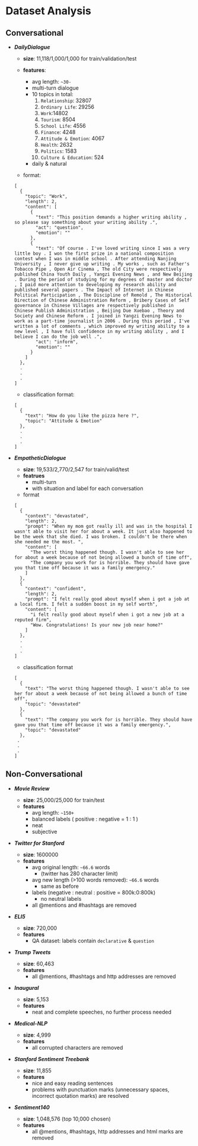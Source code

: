 # Dataset Analysis

## Conversational

* ***DailyDialogue***   
    * **size**: 11,118/1,000/1,000 for train/validation/test
    * **features**: 
        * avg length: `~30-`
        * multi-turn dialogue
        * 10 topics in total: 
          1. `Relationship`: 32807
          2. `Ordinary Life`: 29256
          3. `Work`:14802
          4. `Tourism`: 8504
          5. `School Life`: 4556
          6. `Finance`: 4248
          7. `Attitude & Emotion`: 4067
          8. `Health`: 2632
          9. `Politics`: 1583
          10. `Culture & Education`: 524
        * daily & natural

    * format:
    ```
    [
      {
        "topic": "Work",
        "length": 2,
        "content": [
          {
            "text": "This position demands a higher writing ability , so please say something about your writing ability .",
            "act": "question",
            "emotion": ""
          },
          {
            "text": "Of course . I've loved writing since I was a very little boy . I won the first prize in a national composition contest when I was in middle school . After attending Nanjing University , I never give up writing . My works , such as Father's Tobacco Pipe , Open Air Cinema , The old City were respectively published China Youth Daily , Yangzi Evening News , and New Beijing . During the period of studying for my degrees of master and doctor , I paid more attention to developing my research ability and published several papers . The Impact of Internet in Chinese Political Participation , The Discipline of Remold , The Historical Direction of Chinese Administration Reform , Bribery Cases of Self governance in Chinese Villages are respectively published in Chinese Publish Administration , Beijing Due Xuebao , Theory and Society and Chinese Reform . I joined in Yangzi Evening News to work as a part-time journalist in 2006 . During this period , I've written a lot of comments , which improved my writing ability to a new level , I have full confidence in my writing ability , and I believe I can do the job well .",
            "act": "inform",
            "emotion": ""
          }
        ]
      },
      .
      .
      .
    ]
    ```
    * classification format:
    ```
    [
      {
        "text": "How do you like the pizza here ?",
        "topic": "Attitude & Emotion"
      },
      .
      .
      .
    ]
    ```

* ***EmpatheticDialogue***
    * **size**: 19,533/2,770/2,547 for train/valid/test
    * **featrues**
        * multi-turn
        * with situation and label for each conversation
    * format

    ```
    [
      {
        "context": "devastated",
        "length": 2,
        "prompt": "When my mom got really ill and was in the hospital I wasn't able to visit her for about a week. It just also happened to be the week that she died. I was broken. I couldn't be there when she needed me the most. ",
        "content": [
          "The worst thing happened though. I wasn't able to see her for about a week because of not being allowed a bunch of time off",
          "The company you work for is horrible. They should have gave you that time off because it was a family emergency."
        ]
      },
      {
        "context": "confident",
        "length": 2,
        "prompt": "I felt really good about myself when i got a job at a local firm. I felt a sudden boost in my self worth",
        "content": [
          "i felt really good about myself when i got a new job at a reputed firm",
          "Wow. Congratulations! Is your new job near home?"
        ]
      },
      .
      .
      .
    ]
    ```

    * classification format

    ```
    [
      {
        "text": "The worst thing happened though. I wasn't able to see her for about a week because of not being allowed a bunch of time off",
        "topic": "devastated"
      },
      {
        "text": "The company you work for is horrible. They should have gave you that time off because it was a family emergency.",
        "topic": "devastated"
      },
     .
     .
     .
    ]
    ```

    

## Non-Conversational

* ***Movie Review***
    * **size**: 25,000/25,000 for train/test
    * **features**
        * avg length: `~150+`
        * balanced labels ( positive : negative = 1 : 1 )
        * neat
        * subjective
* ***Twitter for Stanford***
    * **size**: 1600000
    * **features**
        * avg original length: `~66.6` words 
            * (twitter has 280 character limit)
        * avg new length (>100 words removed): `~66.6` words
            * same as before
        * labels (negative : neutral : positive = 800k:0:800k)
            * no neutral labels
        * all @mentions and #hashtags are removed
* ***ELI5***
    * **size**: 720,000
    * **features**
        * QA dataset: labels contain `declarative` & `question`
    
* ***Trump Tweets***
    * **size**: 60,463
    * **features**
      * all @mentions, #hashtags and http addresses are removed
* ***Inaugural***
    * **size**: 5,153
    * **features**
      * neat and  complete speeches, no further process needed
* ***Medical-NLP***
    * **size**: 4,999
    * **features**
      * all corrupted characters are removed
* ***Stanford Sentiment Treebank***
    * **size**: 11,855
    * **features**
      * nice and easy reading sentences
      * problems with punctuation marks (unnecessary spaces, incorrect quotation marks) are resolved
* ***Sentiment140***
    * **size**: 1,048,576 (top 10,000 chosen)
    * **features**
      * all @mentions, #hashtags, http addresses and html marks are removed

